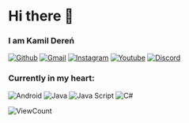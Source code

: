 
<h1 align="left">Hi there 👋</h1>


### I am Kamil Dereń 

[![Github](https://img.shields.io/badge/-Github-000?style=flat&logo=Github&logoColor=white)](https://github.com/DwiN3)
[![Gmail](https://img.shields.io/badge/-Gmail-000?style=flat&logo=Gmail&logoColor=white)](mailto:dwinicht333@gmail.com)
[![Instagram](https://img.shields.io/badge/-Instagram-000?style=flat&logo=Instagram&logoColor=white)](https://www.instagram.com/dwin_3)
[![Youtube](https://img.shields.io/badge/-Youtube-000?style=flat&logo=Youtube&logoColor=white)](https://www.youtube.com/@dwin_3)
[![Discord](https://img.shields.io/badge/-dwin3-000?style=flat&logo=Discord&logoColor=white)](https://discord.com/)

### Currently in my heart: </br>

![Android](http://img.shields.io/badge/-Android-000000?style=for-the-badge&logo=android)
![Java](https://img.shields.io/badge/-Java-000000?style=for-the-badge&logo=java&logoColor=white)
![Java Script](https://img.shields.io/badge/-Java%20script-000000?style=for-the-badge&logo=javascript)
![C#](https://img.shields.io/badge/-C%20Sharp-000000?style=for-the-badge&logo=csharp)

![ViewCount](https://views.whatilearened.today/views/github/DwiN3/DwiN3.svg?cache=remove)

